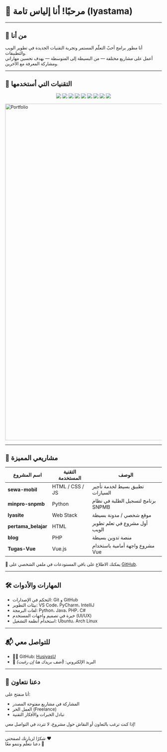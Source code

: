 # 👋 مرحبًا! أنا إلياس تامة (Iyastama)

---

## 🎯 من أنا

أنا مطور برامج أحبّ التعلّم المستمر وتجربة التقنيات الجديدة في تطوير الويب والتطبيقات.  
أعمل على مشاريع مختلفة — من البسيطة إلى المتوسطة — بهدف تحسين مهاراتي ومشاركة المعرفة مع الآخرين.

---

## 🧠 التقنيات التي أستخدمها

<p align="center">
  <img src="https://img.shields.io/badge/C%23-239120?style=for-the-badge&logo=c-sharp&logoColor=white"/>
  <img src="https://img.shields.io/badge/Java-ED8B00?style=for-the-badge&logo=openjdk&logoColor=white"/>
  <img src="https://img.shields.io/badge/Python-3776AB?style=for-the-badge&logo=python&logoColor=white"/>
  <img src="https://img.shields.io/badge/PHP-777BB4?style=for-the-badge&logo=php&logoColor=white"/>
  <img src="https://img.shields.io/badge/Laravel-FF2D20?style=for-the-badge&logo=laravel&logoColor=white"/>
  <img src="https://img.shields.io/badge/Vue.js-42B883?style=for-the-badge&logo=vue.js&logoColor=white"/>
  <img src="https://img.shields.io/badge/Unity-100000?style=for-the-badge&logo=unity&logoColor=white"/>
  <img src="https://img.shields.io/badge/Ubuntu-E95420?style=for-the-badge&logo=ubuntu&logoColor=white"/>
  <img src="https://img.shields.io/badge/Arch%20Linux-1793D1?style=for-the-badge&logo=arch-linux&logoColor=white"/>
</p>
<img width="1920" height="1080" alt="Portfolio" src="https://github.com/user-attachments/assets/04e62e56-f4be-4f3c-9a41-37f3a8d3fbb2" />

---

## 📂 مشاريعي المميزة

| اسم المشروع | التقنية المستخدمة | الوصف |
|--------------|------------------|--------|
| **sewa-mobil** | HTML / CSS / JS | تطبيق بسيط لخدمة تأجير السيارات |
| **minpro-snpmb** | Python | برنامج لتسجيل الطلبة في نظام SNPMB |
| **Iyasite** | Web Stack | موقع شخصي / مدونة بسيطة |
| **pertama_belajar** | HTML | أول مشروع في تعلم تطوير الويب |
| **blog** | PHP | منصة تدوين بسيطة |
| **Tugas-Vue** | Vue.js | مشروع واجهة أمامية باستخدام Vue |

🔗 يمكنك الاطلاع على باقي المستودعات في ملفي الشخصي على [GitHub](https://github.com/HusiyasU).

---

## 🛠️ المهارات والأدوات

- التحكم في الإصدارات: Git و GitHub  
- بيئات التطوير: VS Code، PyCharm، IntelliJ  
- لغات البرمجة: Python، Java، PHP، C#  
- خبرة في تصميم واجهات المستخدم (UI/UX)  
- استخدام أنظمة التشغيل: Ubuntu، Arch Linux  

---

## 📬 للتواصل معي

- 🧑‍💻 GitHub: [HusiyasU](https://github.com/HusiyasU)  
- 📧 البريد الإلكتروني: *(أضف بريدك هنا إن رغبت)*  

---

## 🤝 دعنا نتعاون

أنا منفتح على:
- المشاركة في مشاريع مفتوحة المصدر  
- العمل الحر (Freelance)  
- تبادل الخبرات والأفكار التقنية  

إذا كنت ترغب بالتعاون أو النقاش حول مشروع، لا تتردد في التواصل معي!

---

شكرًا لزيارتك لصفحتي ❤️  
دعنا نتعلّم وننمو معًا 🌱
